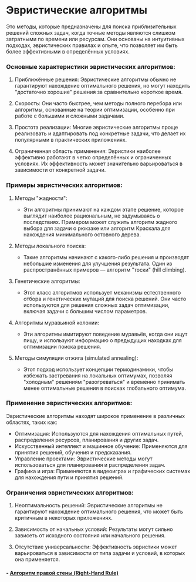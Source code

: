 # Эвристические алгоритмы 

Это методы, которые предназначены для поиска приблизительных решений сложных задач, когда точные методы являются слишком затратными по времени или ресурсам. Они основаны на интуитивных подходах, эвристических правилах и опыте, что позволяет им быть более эффективными в определённых условиях. 

### Основные характеристики эвристических алгоритмов:

1. Приближённые решения: Эвристические алгоритмы обычно не гарантируют нахождение оптимального решения, но могут находить "достаточно хорошие" решения за сравнительно короткое время.

2. Скорость: Они часто быстрее, чем методы полного перебора или алгоритмы, основанные на теории оптимизации, особенно при работе с большими и сложными задачами.

3. Простота реализации: Многие эвристические алгоритмы проще реализовать и адаптировать под конкретные задачи, что делает их популярными в практических приложениях.

4. Ограниченная область применения: Эвристики наиболее эффективно работают в четко определённых и ограниченных условиях. Их эффективность может значительно варьироваться в зависимости от конкретной задачи.

### Примеры эвристических алгоритмов:

1. Методы "жадности": 
   - Эти алгоритмы принимают на каждом этапе решение, которое выглядит наиболее рациональным, не задумываясь о последствиях. Примером может служить алгоритм жадного выбора для задачи о рюкзаке или алгоритм Краскала для нахождения минимального остовного дерева.

2. Методы локального поиска:
   - Такие алгоритмы начинают с какого-либо решения и производят небольшие изменения для улучшения результата. Один из распространённых примеров — алгоритм "тоски" (hill climbing).

3. Генетические алгоритмы:
   - Этот класс алгоритмов использует механизмы естественного отбора и генетических мутаций для поиска решений. Они часто используются для решения сложных задач оптимизации, включая задачи с большим числом параметров.

4. Алгоритмы муравьиной колонии:
   - Эти алгоритмы имитируют поведение муравьёв, когда они ищут пищу, и используют информацию о предыдущих находках для оптимизации поиска решения.

5. Методы симуляции отжига (simulated annealing):
   - Этот подход использует концепции термодинамики, чтобы избежать застревания на локальных оптимумах, позволяя "холодным" решениям "разогреваться" и временно принимать менее оптимальные решения в поисках глобального оптимума.

### Применение эвристических алгоритмов:

Эвристические алгоритмы находят широкое применение в различных областях, таких как:

- Оптимизация: Используются для нахождения оптимальных путей, распределения ресурсов, планирования и других задач.
- Искусственный интеллект и машинное обучение: Применяются для принятия решений, обучения и предсказания.
- Управление проектами: Эвристические методы могут использоваться для планирования и распределения задач.
- Графика и игра: Применяются в видеоиграх и графических системах для нахождения пути и принятия решений.

### Ограничения эвристических алгоритмов:

1. Неоптимальность решений: Эвристические алгоритмы не гарантируют нахождение оптимального решения, что может быть критичным в некоторых приложениях.

2. Зависимость от начальных условий: Результаты могут сильно зависеть от исходного состояния или начального решения.

3. Отсутствие универсальности: Эффективность эвристики может варьироваться в зависимости от типа задачи и условий, в которых она применяется.


#### - [Алгоритм правой стены (Right-Hand Rule)](right_hand_rule.md)